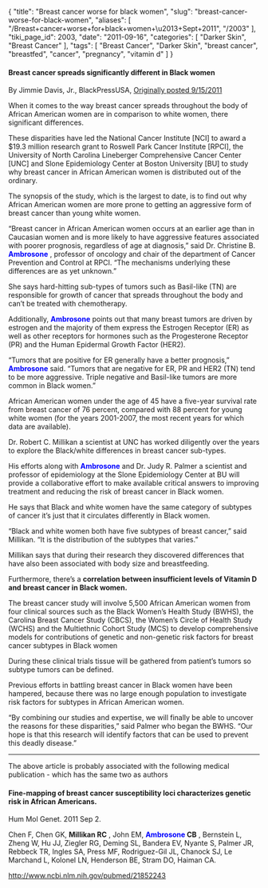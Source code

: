{
    "title": "Breast cancer worse for black women",
    "slug": "breast-cancer-worse-for-black-women",
    "aliases": [
        "/Breast+cancer+worse+for+black+women+\u2013+Sept+2011",
        "/2003"
    ],
    "tiki_page_id": 2003,
    "date": "2011-09-16",
    "categories": [
        "Darker Skin",
        "Breast Cancer"
    ],
    "tags": [
        "Breast Cancer",
        "Darker Skin",
        "breast cancer",
        "breastfed",
        "cancer",
        "pregnancy",
        "vitamin d"
    ]
}


#### Breast cancer spreads significantly different in Black women

By Jimmie Davis, Jr., BlackPressUSA, [Originally posted 9/15/2011](http://www.thewestsidegazette.com/news/Article/Article.asp?NewsID=110573&sID=20&ItemSource=L%20)

When it comes to the way breast cancer spreads throughout the body of African American women are in comparison to white women, there significant differences.

These disparities have led the National Cancer Institute <span>[NCI]</span> to award a $19.3 million research grant to Roswell Park Cancer Institute <span>[RPCI]</span>, the University of North Carolina Lineberger Comprehensive Cancer Center <span>[UNC]</span> and Slone Epidemiology Center at Boston University <span>[BU]</span> to study why breast cancer in African American women is distributed out of the ordinary.

The synopsis of the study, which is the largest to date, is to find out why African American women are more prone to getting an aggressive form of breast cancer than young white women.

“Breast cancer in African American women occurs at an earlier age than in Caucasian women and is more likely to have aggressive features associated with poorer prognosis, regardless of age at diagnosis,” said Dr. Christine B.  **<span style="color:#00F;">Ambrosone</span>** , professor of oncology and chair of the department of Cancer Prevention and Control at RPCI. “The mechanisms underlying these differences are as yet unknown.”

She says hard-hitting sub-types of tumors such as Basil-like (TN) are responsible for growth of cancer that spreads throughout the body and can’t be treated with chemotherapy.

Additionally,  **<span style="color:#00F;">Ambrosone</span>**  points out that many breast tumors are driven by estrogen and the majority of them express the Estrogen Receptor (ER) as well as other receptors for hormones such as the Progesterone Receptor (PR) and the Human Epidermal Growth Factor (HER2).

“Tumors that are positive for ER generally have a better prognosis,”  **<span style="color:#00F;">Ambrosone</span>**  said. “Tumors that are negative for ER, PR and HER2 (TN) tend to be more aggressive. Triple negative and Basil-like tumors are more common in Black women.”

African American women under the age of 45 have a five-year survival rate from breast cancer of 76 percent, compared with 88 percent for young white women (for the years 2001-2007, the most recent years for which data are available).

Dr. Robert C. Millikan a scientist at UNC has worked diligently over the years to explore the Black/white differences in breast cancer sub-types.

His efforts along with  **<span style="color:#00F;">Ambrosone</span>**  and Dr. Judy R. Palmer a scientist and professor of epidemiology at the Slone Epidemiology Center at BU will provide a collaborative effort to make available critical answers to improving treatment and reducing the risk of breast cancer in Black women.

He says that Black and white women have the same category of subtypes of cancer it’s just that it circulates differently in Black women.

“Black and white women both have five subtypes of breast cancer,” said Millikan. “It is the distribution of the subtypes that varies.”

Millikan says that during their research they discovered differences that have also been associated with body size and breastfeeding.

Furthermore, there’s a  **correlation between insufficient levels of Vitamin D and breast cancer in Black women.** 

The breast cancer study will involve 5,500 African American women from four clinical sources such as the Black Women’s Health Study (BWHS), the Carolina Breast Cancer Study (CBCS), the Women’s Circle of Health Study (WCHS) and the Multiethnic Cohort Study (MCS) to develop comprehensive models for contributions of genetic and non-genetic risk factors for breast cancer subtypes in Black women

During these clinical trials tissue will be gathered from patient’s tumors so subtype tumors can be defined.

Previous efforts in battling breast cancer in Black women have been hampered, because there was no large enough population to investigate risk factors for subtypes in African American women.

“By combining our studies and expertise, we will finally be able to uncover the reasons for these disparities,” said Palmer who began the BWHS. “Our hope is that this research will identify factors that can be used to prevent this deadly disease.”

---

The above article is probably associated with the following medical publication - which has the same two as authors

#### Fine-mapping of breast cancer susceptibility loci characterizes genetic risk in African Americans.

Hum Mol Genet. 2011 Sep 2. 

Chen F, Chen GK,  **Millikan RC** , John EM,  **<span style="color:#00F;">Ambrosone</span> CB** , Bernstein L, Zheng W, Hu JJ, Ziegler RG, Deming SL, Bandera EV, Nyante S, Palmer JR, Rebbeck TR, Ingles SA, Press MF, Rodriguez-Gil JL, Chanock SJ, Le Marchand L, Kolonel LN, Henderson BE, Stram DO, Haiman CA.

http://www.ncbi.nlm.nih.gov/pubmed/21852243